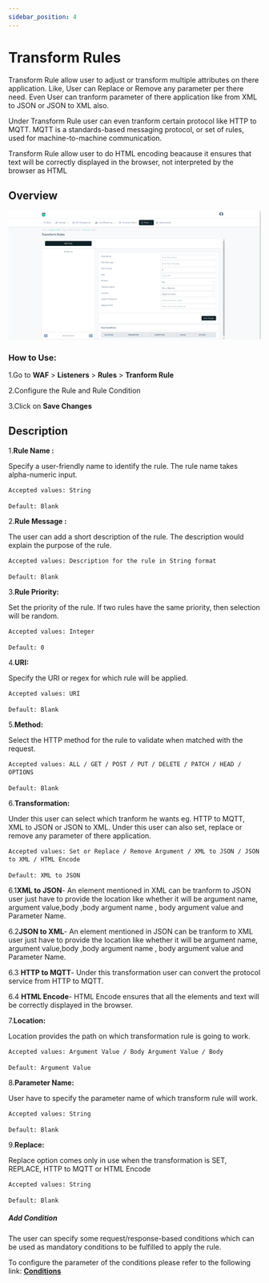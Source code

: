 ```yaml
---
sidebar_position: 4
---
```


# Transform Rules 

Transform Rule allow user to adjust or transform multiple attributes on there application. Like, User can Replace or Remove any parameter per there need. Even User can tranform parameter of there application like from XML to JSON or JSON to XML also.

Under Transform Rule user can even tranform certain protocol like HTTP to MQTT. MQTT is a standards-based messaging protocol, or set of rules, used for machine-to-machine communication.

Transform Rule allow user to do HTML encoding beacause it ensures that text will be correctly displayed in the browser, not interpreted by the browser as HTML

## Overview 

![transformrule](/img/waf/v8/docs/list_transform.png)

### How to Use:

1.Go to **WAF** > **Listeners** > **Rules** > **Tranform Rule**

2.Configure the Rule and Rule Condition 

3.Click on **Save Changes**

## Description 

1.**Rule Name :**

Specify a user-friendly name to identify the rule. The rule name takes alpha-numeric input.

    Accepted values: String

    Default: Blank

2.**Rule Message :**

The user can add a short description of the rule. The description would explain the purpose of the rule.

    Accepted values: Description for the rule in String format

    Default: Blank

3.**Rule Priority:** 

Set the priority of the rule. If two rules have the same priority, then selection will be random.

    Accepted values: Integer

    Default: 0

4.**URI:**

Specify the URI or regex for which rule will be applied. 

    Accepted values: URI

    Default: Blank

5.**Method:**

Select the HTTP method for the rule to validate when matched with the request.

    Accepted values: ALL / GET / POST / PUT / DELETE / PATCH / HEAD / OPTIONS

    Default: Blank

6.**Transformation:**

Under this user can select which tranform he wants eg. HTTP to MQTT, XML to JSON or JSON to XML. Under this user can also set, replace or remove any parameter of there application.

    Accepted values: Set or Replace / Remove Argument / XML to JSON / JSON to XML / HTML Encode

    Default: XML to JSON
     
 6.1**XML to JSON**- An element mentioned in XML can be tranform to JSON user just have to provide the location like whether it will be argument name, argument value,body ,body argument name , body argument value and Parameter Name.

 6.2**JSON to XML**- An element mentioned in JSON can be tranform to XML user just have to provide the location like whether it will be argument name, argument value,body ,body argument name , body argument value and Parameter Name.

 6.3 **HTTP to MQTT**- Under this transformation user can convert the protocol service from HTTP to MQTT.

 6.4 **HTML Encode**- HTML Encode ensures that all the elements and text will be correctly displayed in the browser.

7.**Location:**

Location provides the path on which transformation rule is going to work.

    Accepted values: Argument Value / Body Argument Value / Body

    Default: Argument Value

8.**Parameter Name:**

User have to specify the parameter name of which transform rule will work.

    Accepted values: String

    Default: Blank

9.**Replace:**

Replace option comes only in use when the transformation is SET, REPLACE, HTTP to MQTT or HTML Encode

    Accepted values: String

    Default: Blank

##### **Add Condition**

The user can specify some request/response-based conditions which can be used as mandatory conditions to be fulfilled to apply the rule.

To configure the parameter of the conditions please refer to the following link: [**Conditions**](/v8/cloud/waf/listener/rules/ruleCond)